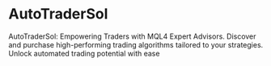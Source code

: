 # AutoTraderSol
AutoTraderSol: Empowering Traders with MQL4 Expert Advisors. Discover and purchase high-performing trading algorithms tailored to your strategies. Unlock automated trading potential with ease

